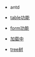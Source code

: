 
* antd
 
 * [table功能](antd/basic/Table.md)
 * [form功能](antd/basic/Form.md)
 * [加载中](antd/basic/LOADING.md)
 * [tree树](antd/basic/Tree.md)